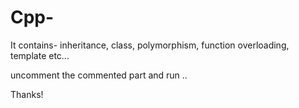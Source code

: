 # Cpp-
It contains- inheritance, class, polymorphism, function overloading, template etc...

uncomment the commented part and run ..

Thanks!
